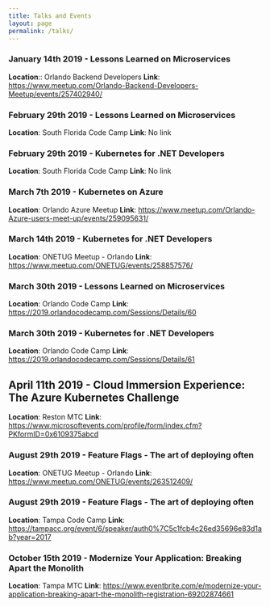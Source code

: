 ```yaml
---
title: Talks and Events
layout: page
permalink: /talks/
---
```


### January 14th 2019 - Lessons Learned on Microservices

**Location**:: Orlando Backend Developers
**Link**: https://www.meetup.com/Orlando-Backend-Developers-Meetup/events/257402940/

### February 29th 2019 - Lessons Learned on Microservices 

**Location**: South Florida Code Camp
**Link**: No link

### February 29th 2019 - Kubernetes for .NET Developers

**Location**: South Florida Code Camp 
**Link**: No link

### March 7th 2019 - Kubernetes on Azure

**Location**: Orlando Azure Meetup
**Link**: https://www.meetup.com/Orlando-Azure-users-meet-up/events/259095631/

### March 14th 2019 - Kubernetes for .NET Developers

**Location**: ONETUG Meetup - Orlando
**Link**: https://www.meetup.com/ONETUG/events/258857576/

### March 30th 2019 - Lessons Learned on Microservices

**Location**: Orlando Code Camp
**Link**: https://2019.orlandocodecamp.com/Sessions/Details/60

### March 30th 2019 - Kubernetes for .NET Developers

**Location**: Orlando Code Camp
**Link**: https://2019.orlandocodecamp.com/Sessions/Details/61

## April 11th 2019 - Cloud Immersion Experience: The Azure Kubernetes Challenge

**Location**: Reston MTC
**Link**: https://www.microsoftevents.com/profile/form/index.cfm?PKformID=0x6109375abcd

### August 29th 2019 - Feature Flags - The art of deploying often

**Location**: ONETUG Meetup - Orlando
**Link**: https://www.meetup.com/ONETUG/events/263512409/
 
### August 29th 2019 - Feature Flags - The art of deploying often

**Location**: Tampa Code Camp
**Link**: https://tampacc.org/event/6/speaker/auth0%7C5c1fcb4c26ed35696e83d1ab?year=2017

### October 15th 2019 - Modernize Your Application: Breaking Apart the Monolith

**Location**: Tampa MTC
**Link**: https://www.eventbrite.com/e/modernize-your-application-breaking-apart-the-monolith-registration-69202874661